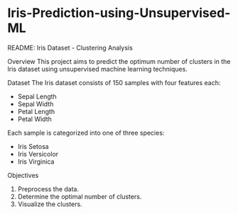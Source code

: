 # Iris-Prediction-using-Unsupervised-ML
README: Iris Dataset - Clustering Analysis

Overview
This project aims to predict the optimum number of clusters in the Iris dataset using unsupervised machine learning techniques.

Dataset
The Iris dataset consists of 150 samples with four features each:
- Sepal Length
- Sepal Width
- Petal Length
- Petal Width

Each sample is categorized into one of three species:
- Iris Setosa
- Iris Versicolor
- Iris Virginica

Objectives
1. Preprocess the data.
2. Determine the optimal number of clusters.
3. Visualize the clusters.
